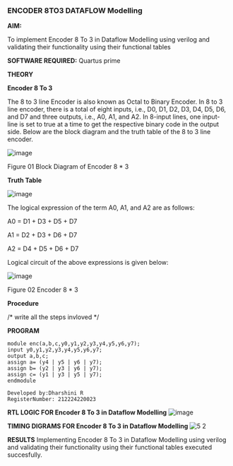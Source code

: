 ### ENCODER 8TO3 DATAFLOW Modelling

**AIM:**

To implement  Encoder 8 To 3 in Dataflow Modelling using verilog and validating their functionality using their functional tables

**SOFTWARE REQUIRED:** Quartus prime

**THEORY**

**Encoder 8 To 3**

The 8 to 3 line Encoder is also known as Octal to Binary Encoder. In 8 to 3 line encoder, there is a total of eight inputs, i.e., D0, D1, D2, D3, D4, D5, D6, and D7 and three outputs, i.e., A0, A1, and A2. In 8-input lines, one input-line is set to true at a time to get the respective binary code in the output side. Below are the block diagram and the truth table of the 8 to 3 line encoder.

![image](https://github.com/naavaneetha/ENCODER8TO3DATAFLOW/assets/154305477/0bc242c1-eb9e-4c47-afe5-30428470efc3)

Figure 01  Block Diagram of Encoder 8 * 3

**Truth Table**

![image](https://github.com/naavaneetha/ENCODER8TO3DATAFLOW/assets/154305477/35496b14-ae6e-4cd1-9abd-d6736b576575)

The logical expression of the term A0, A1, and A2 are as follows:

A0 = D1 + D3 + D5 + D7

A1 = D2 + D3 + D6 + D7

A2 = D4 + D5 + D6 + D7

Logical circuit of the above expressions is given below:

![image](https://github.com/naavaneetha/ENCODER8TO3DATAFLOW/assets/154305477/95acaee6-c873-4c75-89eb-ef09fb158053)

Figure 02  Encoder 8 * 3

**Procedure**

/* write all the steps invloved */

**PROGRAM**
```
module enc(a,b,c,y0,y1,y2,y3,y4,y5,y6,y7);
input y0,y1,y2,y3,y4,y5,y6,y7;
output a,b,c;
assign a= (y4 | y5 | y6 | y7);
assign b= (y2 | y3 | y6 | y7);
assign c= (y1 | y3 | y5 | y7);
endmodule

```
```
Developed by:Dharshini R
RegisterNumber: 212224220023
```

**RTL LOGIC FOR Encoder 8 To 3 in Dataflow Modelling**
![image](https://github.com/user-attachments/assets/2d6328d7-dc98-44d3-9a57-b40e84e0f30a)

**TIMING DIGRAMS FOR Encoder 8 To 3 in Dataflow Modelling**
![5 2](https://github.com/user-attachments/assets/84ca55d6-e895-427f-9975-e4dc9ceac9d7)

**RESULTS**
 Implementing Encoder 8 To 3 in Dataflow Modelling using verilog and validating their functionality using their functional tables executed succesfully.




